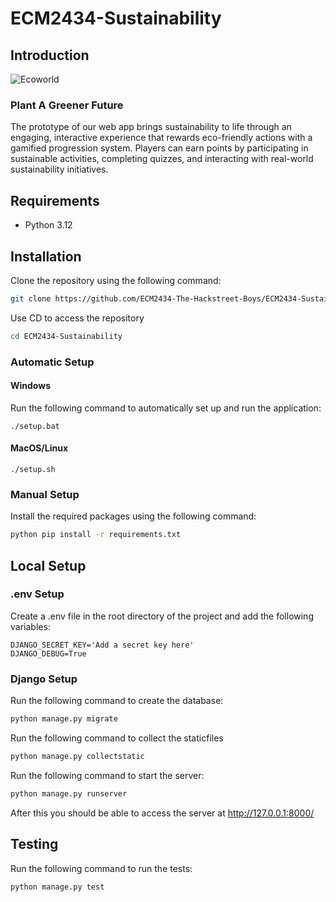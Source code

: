 # ECM2434-Sustainability

## Introduction
![Ecoworld](https://ecoworld.dev/static/resources/Logo.webp)
### Plant A Greener Future

The prototype of our web app brings sustainability to life through an engaging, interactive experience that rewards eco-friendly actions with a gamified progression system. Players can earn points by participating in sustainable activities, completing quizzes, and interacting with real-world sustainability initiatives.

## Requirements
- Python 3.12

## Installation
Clone the repository using the following command:
```bash
git clone https://github.com/ECM2434-The-Hackstreet-Boys/ECM2434-Sustainability.git
```
Use CD to access the repository
```bash
cd ECM2434-Sustainability
```


### Automatic Setup
#### Windows
Run the following command to automatically set up and run the application:
```Console
./setup.bat
```

#### MacOS/Linux
```Console
./setup.sh
```


### Manual Setup

Install the required packages using the following command:
```bash
python pip install -r requirements.txt
```



## Local Setup
### .env Setup
Create a .env file in the root directory of the project and add the following variables:
```dotenv
DJANGO_SECRET_KEY='Add a secret key here'
DJANGO_DEBUG=True
```
### Django Setup
Run the following command to create the database:
```bash
python manage.py migrate
```
Run the following command to collect the staticfiles
```bash
python manage.py collectstatic
```
Run the following command to start the server:
```bash
python manage.py runserver
```
After this you should be able to access the server at http://127.0.0.1:8000/


## Testing
Run the following command to run the tests:
```bash 
python manage.py test
```
